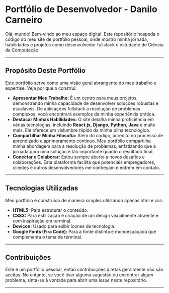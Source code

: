# Portfólio de Desenvolvedor - Danilo Carneiro

Olá, mundo! Bem-vindo ao meu espaço digital. Este repositório hospeda o código do meu site de portfólio pessoal, onde mostro minha jornada, habilidades e projetos como desenvolvedor fullstack e estudante de Ciência da Computação.

---

## Propósito Deste Portfólio

Este portfólio serve como uma visão geral abrangente do meu trabalho e expertise. Veja por que o construí:

* **Apresentar Meu Trabalho:** É um centro para meus projetos, demonstrando minha capacidade de desenvolver soluções robustas e escaláveis. De aplicações fullstack a resolução de problemas complexos, você encontrará exemplos da minha experiência prática.
* **Destacar Minhas Habilidades:** O site detalha minha proficiência em várias tecnologias, incluindo **React.js**, **Django**, **Python**, **Java** e muito mais. Ele oferece um vislumbre rápido da minha pilha tecnológica.
* **Compartilhar Minha Filosofia:** Além do código, acredito no processo de aprendizado e aprimoramento contínuo. Meu portfólio compartilha minha abordagem para a resolução de problemas, enfatizando que a jornada para uma solução é tão importante quanto o resultado final.
* **Conectar e Colaborar:** Estou sempre aberto a novos desafios e colaborações. Esta plataforma facilita que potenciais empregadores, clientes e outros desenvolvedores me conheçam e entrem em contato.

---


## Tecnologias Utilizadas

Meu portfólio é construído de maneira simples utilizando apenas html e css:

* **HTML5:** Para estruturar o conteúdo.
* **CSS3:** Para estilização e criação de um design visualmente atraente e com inspiração em terminal.
* **Devicon:** Usado para exibir ícones de tecnologia.
* **Google Fonts (Fira Code):** Para a fonte distinta e monoespaçada que complementa o tema de terminal.


---

## Contribuições

Este é um portfólio pessoal, então contribuições diretas geralmente não são aceitas. No entanto, se você tiver alguma sugestão ou encontrar algum problema, sinta-se à vontade para abrir uma *issue* neste repositório.

---